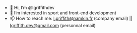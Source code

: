 - 👋 Hi, I’m @lgriffithdev
- 👀 I’m interested in sport and front-end development
- 📫 How to reach me: l.griffith@namkin.fr (company email) || lgriffith.dev@gmail.com (personnal email)

<!---
lgriffithdev/lgriffithdev is a ✨ special ✨ repository because its `README.md` (this file) appears on your GitHub profile.
You can click the Preview link to take a look at your changes.
--->
